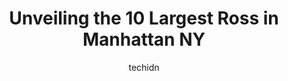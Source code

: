 ---
layout: ampstory
image: https://i0.wp.com/www.depkes.org/wp-content/uploads/2023/06/ross-0-in-manhattan-ny-1685965872.jpeg?resize=640,853
author: techidn
featured: false
description: Discover the impressive array of Ross options in Manhattan NY, where you can find 10 of the largest Ross establishments in the area. From renowned classics to hidden gems, Manhattan NY offer
title: Unveiling the 10 Largest Ross in Manhattan NY
cover:
   title: Unveiling the 10 Largest Ross in Manhattan NY
   subtitle: Rickpate
   background: https://www.depkes.org/wp-content/uploads/2023/06/ross-0-in-manhattan-ny-1685965872.jpeg

pages: 
 - layout: thirds
   top: <h1>#1 Ross Dress for Less</h1>
   bottom: "<p>all the time when Im coming to this store its a long line and its one cashier open customer service is really bad customer workers speak with another worker and they d</p>"
   background: https://images.unsplash.com/photo-1510906594845-bc082582c8cc?ixlib=rb-4.0.3&ixid=MnwxMjA3fDB8MHxwaG90by1wYWdlfHx8fGVufDB8fHx8&auto=format&fit=crop&w=640&h=853&q=80
   backgroundblur: true
 - layout: thirds
   top: <h1>#2 Reinstein Ross</h1>
   bottom: "<p>21 E 67th St, New York, NY 10065, United States</p>"
   background: https://images.unsplash.com/photo-1484589065579-248aad0d8b13?ixlib=rb-4.0.3&ixid=MnwxMjA3fDB8MHxwaG90by1wYWdlfHx8fGVufDB8fHx8&auto=format&fit=crop&w=640&h=853&q=80
   cta:
      link: https://www.depkes.org/blog/unveiling-the-10-largest-ross-in-manhattan-ny/
      text: Unveiling the 10 Largest Ross in Manhattan NY
 - layout: thirds
   top: <h1>#3 Ross & Ross</h1>
   bottom: "<p>45 W 34th St., New York, NY 10001, United States</p>"
   background: https://images.unsplash.com/photo-1515405295579-ba7b45403062?ixlib=rb-4.0.3&ixid=MnwxMjA3fDB8MHxwaG90by1wYWdlfHx8fGVufDB8fHx8&auto=format&fit=crop&w=640&h=853&q=80
   cta:
      link: https://www.depkes.org/blog/unveiling-the-10-largest-ross-in-manhattan-ny/
      text: Unveiling the 10 Largest Ross in Manhattan NY
 - layout: thirds
   top: <h1>#4 Lenore Marshall</h1>
   bottom: "<p>231 W 29th St #1, New York, NY 10001, United States</p>"
   background: https://images.unsplash.com/photo-1534312527009-56c7016453e6?ixlib=rb-4.0.3&ixid=MnwxMjA3fDB8MHxwaG90by1wYWdlfHx8fGVufDB8fHx8&auto=format&fit=crop&w=640&h=853&q=80
   cta:
      link: https://www.depkes.org/blog/unveiling-the-10-largest-ross-in-manhattan-ny/
      text: Unveiling the 10 Largest Ross in Manhattan NY
 - layout: thirds
   top: <h1>#5 Ross Precious Metals</h1>
   bottom: "<p>47 W 47th St #6, New York, NY 10036, United States</p>"
   background: https://images.unsplash.com/photo-1553949345-eb786bb3f7ba?ixlib=rb-4.0.3&ixid=MnwxMjA3fDB8MHxwaG90by1wYWdlfHx8fGVufDB8fHx8&auto=format&fit=crop&w=640&h=853&q=80
   cta:
      link: https://www.depkes.org/blog/unveiling-the-10-largest-ross-in-manhattan-ny/
      text: Unveiling the 10 Largest Ross in Manhattan NY
 - layout: thirds
   top: <h1>#6 Carnegie Ross</h1>
   bottom: "<p>246 W 137th St # 1A, New York, NY 10030, United States</p>"
   background: https://images.unsplash.com/photo-1561679660-d00ee1e0dc8e?ixlib=rb-4.0.3&ixid=MnwxMjA3fDB8MHxwaG90by1wYWdlfHx8fGVufDB8fHx8&auto=format&fit=crop&w=640&h=853&q=80
   cta:
      link: https://www.depkes.org/blog/unveiling-the-10-largest-ross-in-manhattan-ny/
      text: Unveiling the 10 Largest Ross in Manhattan NY
 - layout: thirds
   top: <h1>#7 Gruen-Ross Optika LLC</h1>
   bottom: "<p>The Montana, 2384 Broadway, New York, NY 10024, United States</p>"
   background: https://images.unsplash.com/photo-1591393223703-56fe1347ac62?ixlib=rb-4.0.3&ixid=MnwxMjA3fDB8MHxwaG90by1wYWdlfHx8fGVufDB8fHx8&auto=format&fit=crop&w=640&h=853&q=80
   cta:
      link: https://www.depkes.org/blog/unveiling-the-10-largest-ross-in-manhattan-ny/
      text: Unveiling the 10 Largest Ross in Manhattan NY
 - layout: thirds
   middle: Continue reading...
   background: https://images.unsplash.com/photo-1522441815192-d9f04eb0615c?ixlib=rb-4.0.3&ixid=MnwxMjA3fDB8MHxwaG90by1wYWdlfHx8fGVufDB8fHx8&auto=format&fit=crop&w=640&h=853&q=80
   cta:
      link: https://www.depkes.org/blog/unveiling-the-10-largest-ross-in-manhattan-ny/
      text: Unveiling the 10 Largest Ross in Manhattan NY
      
---